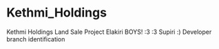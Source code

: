 # Kethmi_Holdings
Kethmi Holdings Land Sale Project
Elakiri BOYS! :3 :3
Supiri :)
Developer branch identification
